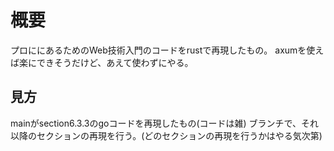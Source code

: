 # 概要
プロににあるためのWeb技術入門のコードをrustで再現したもの。
axumを使えば楽にできそうだけど、あえて使わずにやる。

## 見方
mainがsection6.3.3のgoコードを再現したもの(コードは雑)
ブランチで、それ以降のセクションの再現を行う。(どのセクションの再現を行うかはやる気次第)
